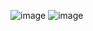 ![image](https://github.com/user-attachments/assets/75fcb316-1478-4c82-b7d5-90cb209757d1)
![image](https://github.com/user-attachments/assets/461ef866-6363-41d9-9e31-e09039a10e4b)
